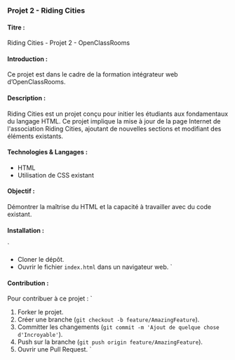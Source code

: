 ### Projet 2 - Riding Cities

#### **Titre :**

Riding Cities - Projet 2 - OpenClassRooms

#### **Introduction :**

Ce projet est dans le cadre de la formation intégrateur web d’OpenClassRooms.

#### **Description :**

Riding Cities est un projet conçu pour initier les étudiants aux fondamentaux du langage HTML. Ce projet implique la mise à jour de la page Internet de l'association Riding Cities, ajoutant de nouvelles sections et modifiant des éléments existants.

#### **Technologies & Langages :**

- HTML
- Utilisation de CSS existant

#### **Objectif :**

Démontrer la maîtrise du HTML et la capacité à travailler avec du code existant.

#### **Installation :**

`

- Cloner le dépôt.
- Ouvrir le fichier `index.html` dans un navigateur web.
  `

#### **Contribution :**

Pour contribuer à ce projet :
`

1. Forker le projet.
2. Créer une branche (`git checkout -b feature/AmazingFeature`).
3. Committer les changements (`git commit -m 'Ajout de quelque chose d'Incroyable'`).
4. Push sur la branche (`git push origin feature/AmazingFeature`).
5. Ouvrir une Pull Request.
   `

